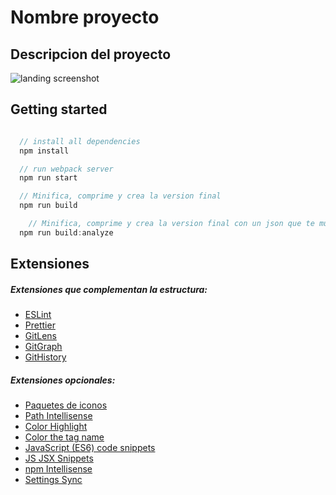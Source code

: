 # Nombre proyecto

## Descripcion del proyecto

![landing screenshot]('/screenshots/)

## Getting started

```js

  // install all dependencies
  npm install

  // run webpack server
  npm run start

  // Minifica, comprime y crea la version final
  npm run build

	// Minifica, comprime y crea la version final con un json que te muestra el peso de los archivos
  npm run build:analyze
```

## Extensiones

##### Extensiones que complementan la estructura:

- [ESLint](https://marketplace.visualstudio.com/items?itemName=dbaeumer.vscode-eslint)
- [Prettier](https://marketplace.visualstudio.com/items?itemName=esbenp.prettier-vscode)
- [GitLens](https://marketplace.visualstudio.com/items?itemName=eamodio.gitlens)
- [GitGraph](https://marketplace.visualstudio.com/items?itemName=mhutchie.git-graph)
- [GitHistory](https://marketplace.visualstudio.com/items?itemName=donjayamanne.githistory)

##### Extensiones opcionales:

- [Paquetes de iconos](https://marketplace.visualstudio.com/items?itemName=PKief.material-icon-theme)
- [Path Intellisense](https://marketplace.visualstudio.com/items?itemName=christian-kohler.path-intellisense)
- [Color Highlight](https://marketplace.visualstudio.com/items?itemName=naumovs.color-highlight)
- [Color the tag name](https://marketplace.visualstudio.com/items?itemName=jzmstrjp.color-the-tag-name)
- [JavaScript (ES6) code snippets](https://marketplace.visualstudio.com/items?itemName=xabikos.JavaScriptSnippets)
- [JS JSX Snippets](https://marketplace.visualstudio.com/items?itemName=skyran.js-jsx-snippets)
- [npm Intellisense](https://marketplace.visualstudio.com/items?itemName=christian-kohler.npm-intellisense)
- [Settings Sync](https://marketplace.visualstudio.com/items?itemName=Shan.code-settings-sync)
